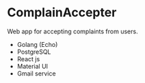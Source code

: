 # ComplainAccepter

Web app for accepting complaints from users.

- Golang (Echo)
- PostgreSQL
- React js
- Material UI
- Gmail service 
